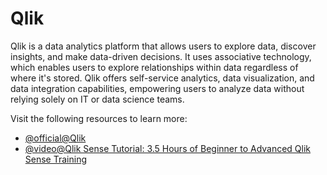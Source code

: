 # Qlik

Qlik is a data analytics platform that allows users to explore data, discover insights, and make data-driven decisions. It uses associative technology, which enables users to explore relationships within data regardless of where it's stored. Qlik offers self-service analytics, data visualization, and data integration capabilities, empowering users to analyze data without relying solely on IT or data science teams.

Visit the following resources to learn more:

- [@official@Qlik](https://www.qlik.com/)
- [@video@Qlik Sense Tutorial: 3.5 Hours of Beginner to Advanced Qlik Sense Training](https://www.youtube.com/watch?v=ny8d2XlTWsQ)